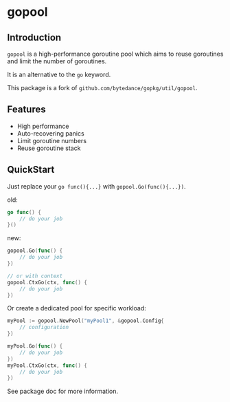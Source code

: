 # gopool

## Introduction

`gopool` is a high-performance goroutine pool which aims to reuse goroutines and limit the number of goroutines.

It is an alternative to the `go` keyword.

This package is a fork of `github.com/bytedance/gopkg/util/gopool`.

## Features

- High performance
- Auto-recovering panics
- Limit goroutine numbers
- Reuse goroutine stack

## QuickStart

Just replace your `go func(){...}` with `gopool.Go(func(){...})`.

old:
```go
go func() {
	// do your job
}()
```

new:
```go
gopool.Go(func() {
	// do your job
})

// or with context
gopool.CtxGo(ctx, func() {
	// do your job
})
```

Or create a dedicated pool for specific workload:
```go
myPool := gopool.NewPool("myPool1", &gopool.Config{
	// configuration
})

myPool.Go(func() {
	// do your job
})
myPool.CtxGo(ctx, func() {
	// do your job
})
```

See package doc for more information.
